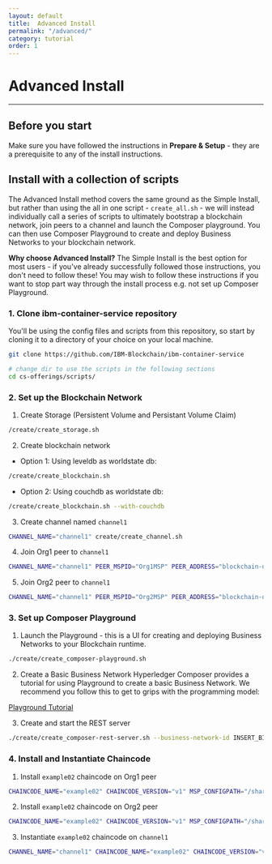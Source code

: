 ```yaml
---
layout: default
title:  Advanced Install
permalink: "/advanced/"
category: tutorial
order: 1
---
```


# Advanced Install
* * *

## Before you start
Make sure you have followed the instructions in **Prepare & Setup** - they are a prerequisite to any of the install instructions.

## Install with a collection of scripts

The Advanced Install method covers the same ground as the Simple Install, but rather than using the all in one script - ``create_all.sh`` - we will instead individually call a series of scripts to ultimately bootstrap a blockchain network, join peers to a channel and launch the Composer playground.  You can then use Composer Playground to create and deploy Business Networks to your blockchain network.

**Why choose Advanced Install?**  The Simple Install is the best option for most users - if you've already successfully followed those instructions, you don't need to follow these!  You may wish to follow these instructions if you want to stop part way through the install process e.g. not set up Composer Playground.

### 1. Clone ibm-container-service repository
You'll be using the config files and scripts from this repository, so start by cloning it to a directory of your choice on your local machine.

```bash
git clone https://github.com/IBM-Blockchain/ibm-container-service

# change dir to use the scripts in the following sections
cd cs-offerings/scripts/
```

### 2. Set up the Blockchain Network
1. Create Storage (Persistent Volume and Persistant Volume Claim)
```bash
/create/create_storage.sh
```

2. Create blockchain network
  * Option 1: Using leveldb as worldstate db:
  ```bash
  /create/create_blockchain.sh
  ```
  * Option 2: Using couchdb as worldstate db:
  ```bash
  /create/create_blockchain.sh --with-couchdb
  ```

3. Create channel named `channel1`
```bash
CHANNEL_NAME="channel1" create/create_channel.sh
```

4. Join Org1 peer to `channel1`
```bash
CHANNEL_NAME="channel1" PEER_MSPID="Org1MSP" PEER_ADDRESS="blockchain-org1peer1:30110" MSP_CONFIGPATH="/shared/crypto-config/peerOrganizations/org1.example.com/users/Admin@org1.example.com/msp" create/join_channel.sh
```

5. Join Org2 peer to `channel1`
```bash
CHANNEL_NAME="channel1" PEER_MSPID="Org2MSP" PEER_ADDRESS="blockchain-org2peer1:30210" MSP_CONFIGPATH="/shared/crypto-config/peerOrganizations/org2.example.com/users/Admin@org2.example.com/msp" create/join_channel.sh
```

### 3. Set up Composer Playground

1. Launch the Playground - this is a UI for creating and deploying Business Networks to your Blockchain runtime.
```bash
./create/create_composer-playground.sh
```

2. Create a Basic Business Network
Hyperledger Composer provides a tutorial for using Playground to create a basic Business Network.  We recommend you follow this to get to grips with the programming model:

[Playground Tutorial](https://ibm-blockchain.github.io/develop/tutorials/playground-tutorial)

3. Create and start the REST server
```bash
./create/create_composer-rest-server.sh --business-network-id INSERT_BIZNET_NAME
```

### 4. Install and Instantiate Chaincode

1. Install `example02` chaincode on Org1 peer
```bash
CHAINCODE_NAME="example02" CHAINCODE_VERSION="v1" MSP_CONFIGPATH="/shared/crypto-config/peerOrganizations/org1.example.com/users/Admin@org1.example.com/msp"  PEER_MSPID="Org1MSP" PEER_ADDRESS="blockchain-org1peer1:30110" create/chaincode_install.sh
```

2. Install `example02` chaincode on Org2 peer
```bash
CHAINCODE_NAME="example02" CHAINCODE_VERSION="v1" MSP_CONFIGPATH="/shared/crypto-config/peerOrganizations/org2.example.com/users/Admin@org2.example.com/msp"  PEER_MSPID="Org2MSP" PEER_ADDRESS="blockchain-org2peer1:30210" create/chaincode_install.sh
```

3. Instantiate `example02` chaincode on `channel1`
```bash
CHANNEL_NAME="channel1" CHAINCODE_NAME="example02" CHAINCODE_VERSION="v1" MSP_CONFIGPATH="/shared/crypto-config/peerOrganizations/org1.example.com/users/Admin@org1.example.com/msp"  PEER_MSPID="Org1MSP" PEER_ADDRESS="blockchain-org1peer1:30110" create/chaincode_instantiate.sh
```
